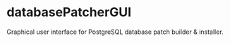 # databasePatcherGUI
Graphical user interface for PostgreSQL database patch builder &amp; installer.
